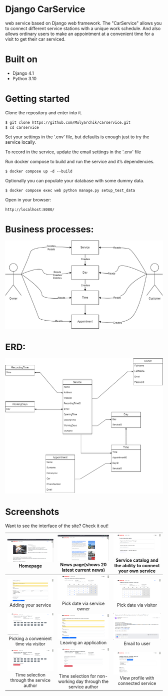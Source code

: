 # Django CarService #

web service based on Django web framework. The "CarService" allows you to connect different service stations with a
unique
work schedule.
And also allows ordinary users to make an appointment at a convenient time for a visit to get their car serviced.

# Built on #

* Django 4.1
* Python 3.10


# Getting started #

Clone the repository and enter into it.

```
$ git clone https://github.com/Mulyarchik/carservice.git
$ cd carservice
```

Set your settings in the ‘.env’ file, but defaults is enough just to try the service locally.

To record in the service, update the email settings in the '.env' file

Run docker compose to build and run the service and it’s dependencies.


```
$ docker compose up -d --build
```

Optionally you can populate your database with some dummy data.

```
$ docker compose exec web python manage.py setup_test_data
```

Open in your browser:

```
http://localhost:8080/
```


# Business processes: #

![image](assets/business_processes.drawio.png)

# ERD: #

![image](assets/erd.drawio.png)

# Screenshots #

Want to see the interface of the site? Check it out!

|                                ![](assets/home.png) Homepage                                 |                     ![](assets/news.png)   News page(shows 20 latest current news)                     | ![](assets/all_services.png)    Service catalog and the ability to connect your own service |
|:--------------------------------------------------------------------------------------------:|:------------------------------------------------------------------------------------------------------:|:-------------------------------------------------------------------------------------------:|
|                      ![](assets/add_service.png)    Adding your service                      |                   ![](assets/pick_date_via_owner.png)    Pick date via service owner                   |                 ![](assets/pick_date_via_user.png)   Pick date via visitor                  |
|        ![](assets/pick_time_via_visitor.png)   Picking a convenient time via visitor         |                     ![](assets/leaving_an_application.png)  Leaving an application                     |                            ![](assets/email.png)   Email to user                            |
| ![](assets/pick_time_from_work_day_via_owner.png)  Time selection through the service author | ![](assets/mark_day_as_working_day.png)  Time selection for non-working day through the service author |      ![](assets/profile_with_connect_service.png)  View profile with connected service      |
